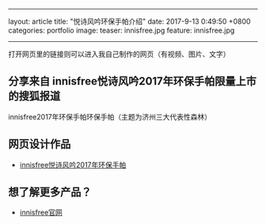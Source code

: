 
---
layout: article
title:  "悦诗风吟环保手帕介绍"
date:   2017-9-13 0:49:50 +0800
categories: portfolio
image:
  teaser: innisfree.jpg
  feature: innisfree.jpg
  
---
打开网页里的链接则可以进入我自己制作的网页（有视频、图片、文字）

## 分享来自 innisfree悦诗风吟2017年环保手帕限量上市的搜狐报道

 innisfree2017年环保手帕环保手帕（主题为济州三大代表性森林）

## 网页设计作品

- <a href="https://ying-fang.github.io/portfolio/Innisfree/" target="_blank">innisfree悦诗风吟2017年环保手帕</a>

## 想了解更多产品？
- [innisfree官网](https://www.innisfree.cn/Main.do?ref=2&source=https://www.baidu.com/link%3Furl=w7ZSLEdcjrgy0rFhiNQbDZ4m-oiH5xMFOtTnzcdLvy28Jwoeli4JNRNRukMoK3jK%26wd=%26eqid=c4082770000029e0000000065a4fbd8b)

